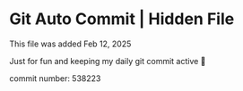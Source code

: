# Git Auto Commit | Hidden File

This file was added Feb 12, 2025

Just for fun and keeping my daily git commit active 🤪

commit number: 538223
